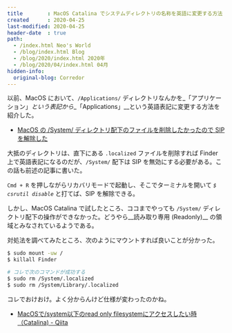 ```yaml
---
title        : MacOS Catalina でシステムディレクトリの名称を英語に変更する方法
created      : 2020-04-25
last-modified: 2020-04-25
header-date  : true
path:
  - /index.html Neo's World
  - /blog/index.html Blog
  - /blog/2020/index.html 2020年
  - /blog/2020/04/index.html 04月
hidden-info:
  original-blog: Corredor
---
```


以前、MacOS において、`/Applications/` ディレクトリなんかを_「アプリケーション」_という表記から__「Applications」__という英語表記に変更する方法を紹介した。

- [MacOS の /System/ ディレクトリ配下のファイルを削除したかったので SIP を解除した](/blog/2019/07/03-01.html)

大抵のディレクトリは、直下にある `.localized` ファイルを削除すれば Finder 上で英語表記になるのだが、`/System/` 配下は SIP を無効にする必要がある。この話も前述の記事に書いた。

`Cmd + R` を押しながらリカバリモードで起動し、そこでターミナルを開いて _`$ csrutil disable`_ と打てば、SIP を解除できる。

しかし、MacOS Catalina で試したところ、ココまでやっても `/System/` ディレクトリ配下の操作ができなかった。どうやら__読み取り専用 (Readonly)__ の領域とみなされているようである。

対処法を調べてみたところ、次のようにマウントすれば良いことが分かった。

```bash
$ sudo mount -uw /
$ killall Finder

# コレで次のコマンドが成功する
$ sudo rm /System/.localized
$ sudo rm /System/Library/.localized
```

コレでおけおけ。よく分からんけど仕様が変わったのかね。

- [MacOSで/system以下のread only filesystemにアクセスしたい時（Catalina) - Qiita](https://qiita.com/Orangelinux/items/387c60f90652be085131)

